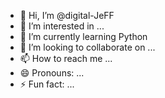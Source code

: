 - 👋 Hi, I’m @digital-JeFF
- 👀 I’m interested in ...
- 🌱 I’m currently learning Python
- 💞️ I’m looking to collaborate on ...
- 📫 How to reach me ...
- 😄 Pronouns: ...
- ⚡ Fun fact: ...

<!---
digital-JeFF/digital-JeFF is a ✨ special ✨ repository because its `README.md` (this file) appears on your GitHub profile.
You can click the Preview link to take a look at your changes.
--->
